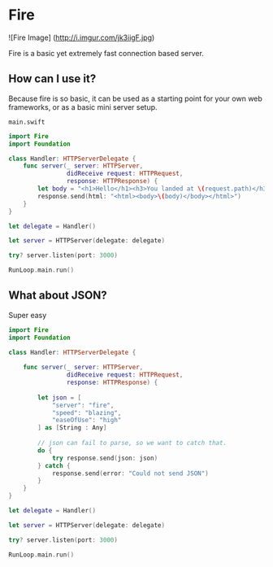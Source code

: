 # Fire

![Fire Image]
(http://i.imgur.com/jk3iigF.jpg)

Fire is a basic yet extremely fast connection based server.

## How can I use it?

Because fire is so basic, it can be used as a starting point for your own web frameworks, or as a basic mini server setup.

```
main.swift
```

```swift
import Fire
import Foundation

class Handler: HTTPServerDelegate {
    func server(_ server: HTTPServer,
                didReceive request: HTTPRequest,
                response: HTTPResponse) {
        let body = "<h1>Hello</h1><h3>You landed at \(request.path)</h3>"
        response.send(html: "<html><body>\(body)</body></html>")
    }
}

let delegate = Handler()

let server = HTTPServer(delegate: delegate)

try? server.listen(port: 3000)

RunLoop.main.run()
```

## What about JSON?

Super easy

```swift
import Fire
import Foundation

class Handler: HTTPServerDelegate {
    
    func server(_ server: HTTPServer,
                didReceive request: HTTPRequest,
                response: HTTPResponse) {
        
        let json = [
            "server": "fire",
            "speed": "blazing",
            "easeOfUse": "high"
        ] as [String : Any]
        
        // json can fail to parse, so we want to catch that.
        do {
            try response.send(json: json)
        } catch {
            response.send(error: "Could not send JSON")
        }
    }
}

let delegate = Handler()

let server = HTTPServer(delegate: delegate)

try? server.listen(port: 3000)

RunLoop.main.run()
```

